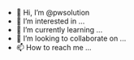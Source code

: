 - 👋 Hi, I’m @pwsolution
- 👀 I’m interested in ...
- 🌱 I’m currently learning ...
- 💞️ I’m looking to collaborate on ...
- 📫 How to reach me ...

<!---
pwsolution/pwsolution is a ✨ special ✨ repository because its `README.md` (this file) appears on your GitHub profile.
You can click the Preview link to take a look at your changes.
--->
